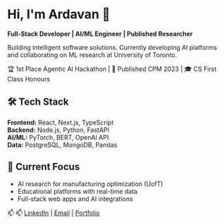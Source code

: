 # Hi, I'm Ardavan 👋

**Full-Stack Developer | AI/ML Engineer | Published Researcher**

Building intelligent software solutions. Currently developing AI platforms and collaborating on ML research at University of Toronto.

🏆 1st Place Agentic AI Hackathon | 📄 Published CPM 2023 | 🎓 CS First Class Honours

## 🛠️ Tech Stack
**Frontend:** React, Next.js, TypeScript  
**Backend:** Node.js, Python, FastAPI  
**AI/ML:** PyTorch, BERT, OpenAI API  
**Data:** PostgreSQL, MongoDB, Pandas  

## 🚀 Current Focus
- AI research for manufacturing optimization (UofT)
- Educational platforms with real-time data
- Full-stack web apps and AI integrations

📫 📫 [LinkedIn](https://www.linkedin.com/in/a-shahrabi/) | [Email](your-email@gmail.com) | [Portfolio](https://ardavan-portfolio.vercel.app/)
